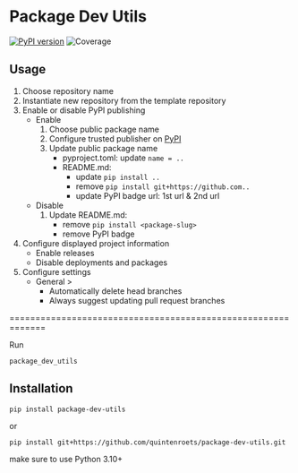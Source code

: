 # Package Dev Utils
[![PyPI version](https://badge.fury.io/py/package-dev-utils.svg)](https://badge.fury.io/py/package-dev-utils)
![Coverage](https://img.shields.io/badge/Coverage-100%25-brightgreen)

## Usage
1) Choose repository name
2) Instantiate new repository from the template repository
3) Enable or disable PyPI publishing
   * Enable
      1) Choose public package name
      2) Configure trusted publisher on [PyPI](https://pypi.org/manage/account/publishing/)
      3) Update public package name
         * pyproject.toml: update `name = ..`
         * README.md:
           * update `pip install ..`
           * remove `pip install git+https://github.com..`
           * update PyPI badge url: 1st url & 2nd url
   * Disable
      1) Update README.md:
           * remove `pip install <package-slug>`
           * remove PyPI badge
4) Configure displayed project information
   * Enable releases
   * Disable deployments and packages
5) Configure settings
   * General >
     * Automatically delete head branches
     * Always suggest updating pull request branches

=============================================================

Run
```shell
package_dev_utils
```
## Installation
```shell
pip install package-dev-utils
```
or
```shell
pip install git+https://github.com/quintenroets/package-dev-utils.git
```
make sure to use Python 3.10+
